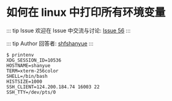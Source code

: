 # 如何在 linux 中打印所有环境变量



::: tip Issue 
 欢迎在 Issue 中交流与讨论: [Issue 56](https://github.com/shfshanyue/Daily-Question/issues/56) 
:::

::: tip Author 
回答者: [shfshanyue](https://github.com/shfshanyue) 
:::

``` shell
$ printenv
XDG_SESSION_ID=10536
HOSTNAME=shanyue
TERM=xterm-256color
SHELL=/bin/bash
HISTSIZE=1000
SSH_CLIENT=124.200.184.74 16003 22
SSH_TTY=/dev/pts/0
```
